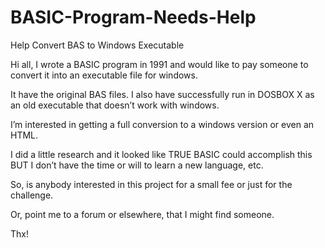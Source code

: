 # BASIC-Program-Needs-Help
Help Convert BAS to Windows Executable



Hi all, I wrote a BASIC program in 1991 and would like to pay someone to convert it into an executable file for windows.

It have the original BAS files.  I also have successfully run in DOSBOX X as an old executable that doesn’t work with windows. 

I’m interested in getting a full conversion to a windows version or even an HTML. 

I did a little research and it looked like TRUE BASIC could accomplish this BUT I don’t have the time or will to learn a new language, etc. 

So, is anybody interested in this project for a  small fee or just for the challenge. 

Or, point me to a forum or elsewhere, that I might find someone. 

Thx!
